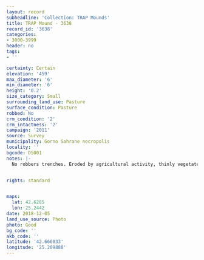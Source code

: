```yaml
---
layout: record
subheadline: 'Collection: TRAP Mounds'
title: TRAP Mound - 3638
record_id: '3638'
categories:
- 3000-3999
header: no
tags:
- ''

certainty: Certain
elevation: '459'
max_diameter: '6'
min_diameter: '6'
height: '0.2'
size_category: Small
surrounding_land_use: Pasture
surface_condition: Pasture
robbed: No
crm_condition: '2'
crm_intactness: '2'
campaign: '2011'
source: Survey
municipality: Gorno Sahrane necropolis
locality: ''
bgcode: DS001
notes: |-
  No robbers trenches. Eroded by agricultural activity, thinly vegetated.


rights: standard


maps:
  lat: 42.6285
  lon: 25.2442
date: 2018-12-05
land_use_source: Photo
photo: Good
bg_code: ''
akb_code: ''
latitude: '42.666033'
longitude: '25.209888'
---
```

